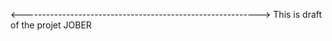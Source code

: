 <----------------------------------------------------------->
              This is draft of the projet JOBER
